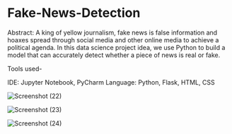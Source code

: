 # Fake-News-Detection

Abstract: A king of yellow journalism, fake news is false information and hoaxes spread through social media and other online media to achieve a political agenda. 
In this data science project idea, we use Python to build a model that can accurately detect whether a piece of news is real or fake.

Tools used-

IDE: Jupyter Notebook, PyCharm
Language: Python, Flask, HTML, CSS

![Screenshot (22)](https://user-images.githubusercontent.com/77850791/141391949-f32f5fe9-9f01-443d-b363-0f241d93775e.png)

![Screenshot (23)](https://user-images.githubusercontent.com/77850791/141391959-939eabbe-8017-45d4-a6d0-33912c6eec8a.png)

![Screenshot (24)](https://user-images.githubusercontent.com/77850791/141391962-2ccd22f6-9a59-4bf6-97e5-f9875e61eff5.png)
